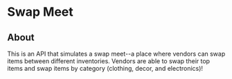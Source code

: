 # Swap Meet

## About

This is an API that simulates a swap meet--a place where vendors can swap items between different inventories. Vendors are able to swap their top items and swap items by category (clothing, decor, and electronics)!
